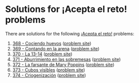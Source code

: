 # Solutions for ¡Acepta el reto! problems

There are solutions for the following
[¡Acepta el reto!](https://www.aceptaelreto.com/) problems:

1. [368 - Cociendo huevos](368.cc)
   ([problem site](https://www.aceptaelreto.com/problem/statement.php?id=368))
1. [369 - Contando en la arena](369.cc)
   ([problem site](https://www.aceptaelreto.com/problem/statement.php?id=369))
1. [370 - La 13-14](370.cc)
   ([problem site](https://www.aceptaelreto.com/problem/statement.php?id=370))
1. [371 - Aburrimiento en las sobremesas](371.cc)
   ([problem site](https://www.aceptaelreto.com/problem/statement.php?id=371))
1. [372 - La farsante de Mary Poppins](372.cc)
   ([problem site](https://www.aceptaelreto.com/problem/statement.php?id=372))
1. [373 - Cubos visibles](373.cc)
   ([problem site](https://www.aceptaelreto.com/problem/statement.php?id=373))
1. [374 - Criogenización](374.cc)
   ([problem site](https://www.aceptaelreto.com/problem/statement.php?id=374))
